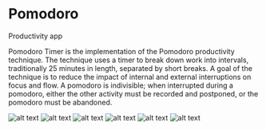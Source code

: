 # Pomodoro
Productivity app

Pomodoro Timer is the implementation of the Pomodoro productivity technique. The technique uses a timer to break down work into intervals, traditionally 25 minutes in length, separated by short breaks. A goal of the technique is to reduce the impact of internal and external interruptions on focus and flow. A pomodoro is indivisible; when interrupted during a pomodoro, either the other activity must be recorded and postponed, or the pomodoro must be abandoned.

  ![alt text](docs/1.jpg&s=200)  ![alt text](docs/2.jpg&s=200)  ![alt text](docs/3.jpg&s=200)  ![alt text](docs/4.jpg&s=200) ![alt text](docs/5.jpg&s=200) ![alt text](docs/6.jpg&s=200)
